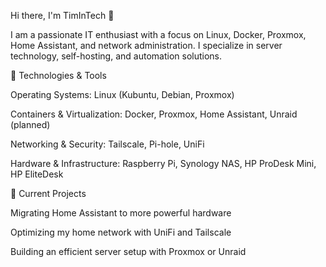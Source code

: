 Hi there, I'm TimInTech 👋

I am a passionate IT enthusiast with a focus on Linux, Docker, Proxmox, Home Assistant, and network administration. I specialize in server technology, self-hosting, and automation solutions.

🔧 Technologies & Tools

Operating Systems: Linux (Kubuntu, Debian, Proxmox)

Containers & Virtualization: Docker, Proxmox, Home Assistant, Unraid (planned)

Networking & Security: Tailscale, Pi-hole, UniFi

Hardware & Infrastructure: Raspberry Pi, Synology NAS, HP ProDesk Mini, HP EliteDesk 

🚀 Current Projects

Migrating Home Assistant to more powerful hardware

Optimizing my home network with UniFi and Tailscale

Building an efficient server setup with Proxmox or Unraid
